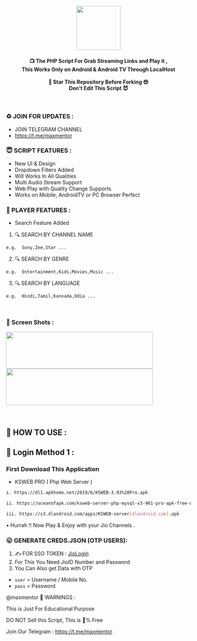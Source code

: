<p align='center'><img src="https://ik.imagekit.io/techiesneh/tv_logo/jtv-plus_TMaGGk6N0.png" width="120"></p>

<!--
* Copyright 2021-2023 SnehTV, Inc.
* Licensed under MIT (https://github.com/mitthu786/TS-JioTV/blob/main/LICENSE)
* Created By : TechieSneh
* Re-Create By : Maxmentor
-->

<h4 align='center'>📺 The PHP Script For Grab Streaming Links and Play it ,<br> This Works Only on Android & Android TV
Through LocalHost <br><br>🌟 Star This Repository Before Forking 😎<br>Don't Edit This Script
😈</h4>
<br>

<h3>♻️ JOIN FOR UPDATES :</h3>

- JOIN TELEGRAM CHANNEL
- https://t.me/maxmentor

<h3>😇 SCRIPT FEATURES :</h3>

- New UI & Design
- Dropdown Filters Added
- Will Works In All Qualities
- Multi Audio Stream Support
- Web Play with Quality Change Supports
- Works on Mobile, AndroidTV or PC Browser Perfect

<h3>💖 PLAYER FEATURES :</h3>

- Search Feature Added<br>

1. 🔍 SEARCH BY CHANNEL NAME

```
e.g.  Sony,Zee,Star ...
```

2. 🔍 SEARCH BY GENRE

```
e.g.  Entertainment,Kids,Movies,Music ...
```

3. 🔍 SEARCH BY LANGUAGE

```
e.g.  Hindi,Tamil,Kannada,Odia ...
```

<br>

<h3>📸 Screen Shots : </h3>

<img src="https://i.ibb.co/ZVFLtHQ/a1.png" width="400" height="100"><br>
<img src="https://i.ibb.co/jRJxqTZ/s2.png" width="400" height="100">

<br>

<h2>🍁 HOW TO USE : </h2>

## 🔐 Login Method 1 :

### First Download This Application

- KSWEB PRO ( Php Web Server ) <br>

```bash
i. https://dl1.apkhome.net/2019/6/KSWEB-3.93%20Pro.apk

ii. https://oceanofapk.com/ksweb-server-php-mysql-v3-961-pro-apk-free-download/

iii. https://s3.dlandroid.com/apps/KSWEB-server[dlandroid.com].apk
```
• Hurrah !! Now Play & Enjoy with your Jio Channels .

<!--
* Copyright 2021-2023 SnehTV, Inc.
* Licensed under MIT (https://github.com/mitthu786/TS-JioTV/blob/main/LICENSE)
* Created By : TechieSneh
-->

### 😛 GENERATE CREDS.JSON (OTP USERS):

1. ✍️ FOR SSO TOKEN : [JioLogin](http://jiologin.unaux.com)
2. For This You Need JioID Number and Password
3. You Can Also get Data with OTP

- `user` = Username / Mobile No.
- `pass` = Password




<!-- DO NOT REMOVE THIS CREDIT -->
@maxmentor
🚸 WARNINGS :

This is Just For Educational Purpose

DO NOT Sell this Script, This is 💯% Free

Join Our Telegram : https://t.me/maxmentor
